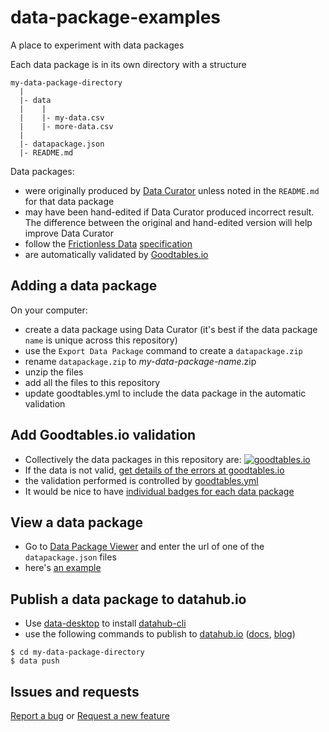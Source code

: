 # data-package-examples

A place to experiment with data packages

Each data package is in its own directory with a structure

```
my-data-package-directory
  |
  |- data
  |    |
  |    |- my-data.csv
  |    |- more-data.csv
  |
  |- datapackage.json
  |- README.md

```

Data packages:

- were originally produced by [Data Curator](https://github.com/ODIQueensland/data-curator) unless noted in the `README.md` for that data package
- may have been hand-edited if Data Curator produced incorrect result. The difference between the original and hand-edited version will help improve Data Curator
- follow the [Frictionless Data](http://frictionlessdata.io) [specification](http://frictionlessdata.io/specs/)
- are automatically validated by [Goodtables.io](http://goodtables.io)

## Adding a data package

On your computer:

- create a data package using Data Curator (it's best if the data package `name` is unique across this repository)
- use the `Export Data Package` command to create a `datapackage.zip`
- rename `datapackage.zip` to *my-data-package-name*.zip
- unzip the files
- add all the files to this repository
- update goodtables.yml to include the data package in the automatic validation

## Add Goodtables.io validation

- Collectively the data packages in this repository are: [![goodtables.io](https://goodtables.io/badge/github/Stephen-Gates/data-package-examples.svg)](https://goodtables.io/github/Stephen-Gates/data-package-examples)
- If the data is not valid, [get details of the errors at goodtables.io](https://goodtables.io/github/Stephen-Gates/data-package-examples)
- the validation performed is controlled by [goodtables.yml](https://github.com/Stephen-Gates/data-package-examples/blob/master/goodtables.yml)
- It would be nice to have [individual badges for each data package](https://github.com/Stephen-Gates/data-package-examples/issues/1)

## View a data package

- Go to [Data Package Viewer](http://data.okfn.org/tools/view) and enter the url of one of the `datapackage.json` files
- here's [an example](http://data.okfn.org/tools/view?url=https%3A%2F%2Fraw.githubusercontent.com%2FStephen-Gates%2Fdata-package-examples%2Fmaster%2Faustralian-open-data-portals%2Fdatapackage.json)

## Publish a data package to datahub.io

- Use [data-desktop](https://github.com/datahq/data-desktop/releases) to install [datahub-cli](https://github.com/datahq/datahub-cli)
- use the following commands to publish to [datahub.io](http://datahub.io) ([docs](http://datahub.io/docs), [blog](http://datahub.io/blog))

```
$ cd my-data-package-directory
$ data push
```

## Issues and requests

[Report a bug](/issues/new?template=bugs.md&labels=bug) or [Request a new feature](/issues/new?template=feature-request.md&labels=enhancement)

